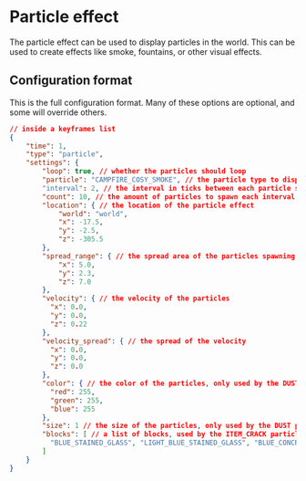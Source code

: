 # Particle effect
The particle effect can be used to display particles in the world. This can be used to create effects like smoke, fountains, or other visual effects.

## Configuration format
This is the full configuration format. Many of these options are optional, and some will override others.

```json
// inside a keyframes list
{
    "time": 1,
    "type": "particle",
    "settings": {
        "loop": true, // whether the particles should loop
        "particle": "CAMPFIRE_COSY_SMOKE", // the particle type to display, see https://hub.spigotmc.org/javadocs/spigot/org/bukkit/Particle.html
        "interval": 2, // the interval in ticks between each particle spawn
        "count": 10, // the amount of particles to spawn each interval
        "location": { // the location of the particle effect
            "world": "world",
            "x": -17.5,
            "y": -2.5,
            "z": -305.5
        },
        "spread_range": { // the spread area of the particles spawning locations. If not set, the particles will spawn at the exact location. The particles are randomly distributed
            "x": 5.0,
            "y": 2.3,
            "z": 7.0
        },
        "velocity": { // the velocity of the particles
          "x": 0.0,
          "y": 0.0,
          "z": 0.22
        },
        "velocity_spread": { // the spread of the velocity
          "x": 0.0,
          "y": 0.0,
          "z": 0.0
        },
        "color": { // the color of the particles, only used by the DUST particle
          "red": 255,
          "green": 255,
          "blue": 255
        },
        "size": 1 // the size of the particles, only used by the DUST particle
        "blocks": [ // a list of blocks, used by the ITEM_CRACK particle. Will pick randomly from this list
          "BLUE_STAINED_GLASS", "LIGHT_BLUE_STAINED_GLASS", "BLUE_CONCRETE"
        ]
    }
}
```